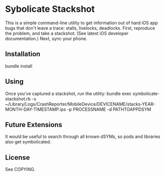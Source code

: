 # Sybolicate Stackshot

This is a simple command-line utility to get information out of hard iOS app bugs that don't leave a trace: stalls, livelocks, deadlocks.
First, reproduce the problem, and take a stackshot.  (See latest iOS developer documentation.)
Next, sync your phone.

## Installation
bundle install

## Using
Once you've captured a stackshot, run the utility:
bundle exec symbolicate-stackshot.rb -s ~/Library/Logs/CrashReporter/MobileDevice/DEVICENAME/stacks-YEAR-MONTH-DAY-TIMESTAMP.ips -p PROCESSNAME -d PATHTOAPPDSYM

## Future Extensions
It would be useful to search through all known dSYMs, so pods and libraries also get symbolicated.

## License
See COPYING.
